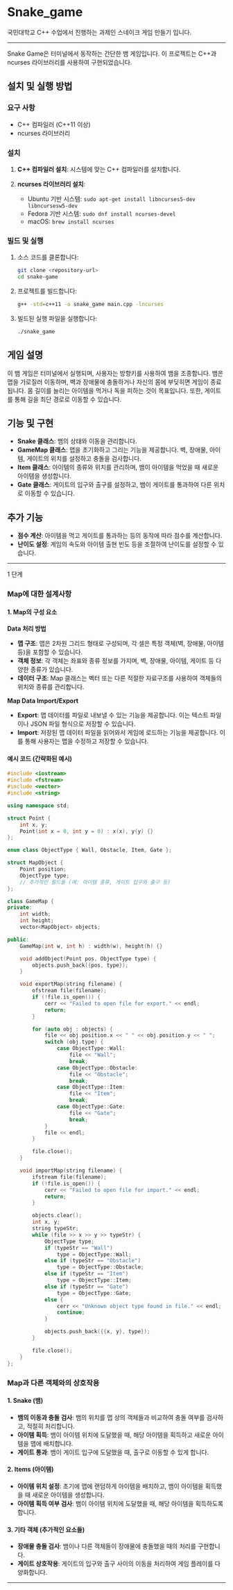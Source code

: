 # Snake_game

국민대학교 C++ 수업에서 진행하는 과제인 스네이크 게임 만들기 입니다.


---

Snake Game은 터미널에서 동작하는 간단한 뱀 게임입니다. 이 프로젝트는 C++과 ncurses 라이브러리를 사용하여 구현되었습니다.

## 설치 및 실행 방법

### 요구 사항

- C++ 컴파일러 (C++11 이상)
- ncurses 라이브러리

### 설치

1. **C++ 컴파일러 설치**: 시스템에 맞는 C++ 컴파일러를 설치합니다.
   
2. **ncurses 라이브러리 설치**: 
   - Ubuntu 기반 시스템: `sudo apt-get install libncurses5-dev libncursesw5-dev`
   - Fedora 기반 시스템: `sudo dnf install ncurses-devel`
   - macOS: `brew install ncurses`

### 빌드 및 실행

1. 소스 코드를 클론합니다:
   ```bash
   git clone <repository-url>
   cd snake-game
   ```

2. 프로젝트를 빌드합니다:
   ```bash
   g++ -std=c++11 -o snake_game main.cpp -lncurses
   ```

3. 빌드된 실행 파일을 실행합니다:
   ```bash
   ./snake_game
   ```

## 게임 설명

이 뱀 게임은 터미널에서 실행되며, 사용자는 방향키를 사용하여 뱀을 조종합니다. 뱀은 맵을 가로질러 이동하며, 벽과 장애물에 충돌하거나 자신의 몸에 부딪히면 게임이 종료됩니다. 몸 길이를 늘리는 아이템을 먹거나 독을 피하는 것이 목표입니다. 또한, 게이트를 통해 길을 최단 경로로 이동할 수 있습니다.

## 기능 및 구현

- **Snake 클래스**: 뱀의 상태와 이동을 관리합니다.
- **GameMap 클래스**: 맵을 초기화하고 그리는 기능을 제공합니다. 벽, 장애물, 아이템, 게이트의 위치를 설정하고 충돌을 검사합니다.
- **Item 클래스**: 아이템의 종류와 위치를 관리하며, 뱀이 아이템을 먹었을 때 새로운 아이템을 생성합니다.
- **Gate 클래스**: 게이트의 입구와 출구를 설정하고, 뱀이 게이트를 통과하여 다른 위치로 이동할 수 있습니다.

## 추가 기능

- **점수 계산**: 아이템을 먹고 게이트를 통과하는 등의 동작에 따라 점수를 계산합니다.
- **난이도 설정**: 게임의 속도와 아이템 출현 빈도 등을 조절하여 난이도를 설정할 수 있습니다.

---

1 단계 

### Map에 대한 설계사항

#### 1. Map의 구성 요소

**Data 처리 방법**
- **맵 구조**: 맵은 2차원 그리드 형태로 구성되며, 각 셀은 특정 객체(벽, 장애물, 아이템 등)을 포함할 수 있습니다.
- **객체 정보**: 각 객체는 좌표와 종류 정보를 가지며, 벽, 장애물, 아이템, 게이트 등 다양한 종류가 있습니다.
- **데이터 구조**: Map 클래스는 벡터 또는 다른 적절한 자료구조를 사용하여 객체들의 위치와 종류를 관리합니다.

**Map Data Import/Export**
- **Export**: 맵 데이터를 파일로 내보낼 수 있는 기능을 제공합니다. 이는 텍스트 파일이나 JSON 파일 형식으로 저장할 수 있습니다.
- **Import**: 저장된 맵 데이터 파일을 읽어와서 게임에 로드하는 기능을 제공합니다. 이를 통해 사용자는 맵을 수정하고 저장할 수 있습니다.

#### 예시 코드 (간략화된 예시)

```cpp
#include <iostream>
#include <fstream>
#include <vector>
#include <string>

using namespace std;

struct Point {
    int x, y;
    Point(int x = 0, int y = 0) : x(x), y(y) {}
};

enum class ObjectType { Wall, Obstacle, Item, Gate };

struct MapObject {
    Point position;
    ObjectType type;
    // 추가적인 필드들 (예: 아이템 종류, 게이트 입구와 출구 등)
};

class GameMap {
private:
    int width;
    int height;
    vector<MapObject> objects;

public:
    GameMap(int w, int h) : width(w), height(h) {}

    void addObject(Point pos, ObjectType type) {
        objects.push_back({pos, type});
    }

    void exportMap(string filename) {
        ofstream file(filename);
        if (!file.is_open()) {
            cerr << "Failed to open file for export." << endl;
            return;
        }

        for (auto obj : objects) {
            file << obj.position.x << " " << obj.position.y << " ";
            switch (obj.type) {
                case ObjectType::Wall:
                    file << "Wall";
                    break;
                case ObjectType::Obstacle:
                    file << "Obstacle";
                    break;
                case ObjectType::Item:
                    file << "Item";
                    break;
                case ObjectType::Gate:
                    file << "Gate";
                    break;
            }
            file << endl;
        }

        file.close();
    }

    void importMap(string filename) {
        ifstream file(filename);
        if (!file.is_open()) {
            cerr << "Failed to open file for import." << endl;
            return;
        }

        objects.clear();
        int x, y;
        string typeStr;
        while (file >> x >> y >> typeStr) {
            ObjectType type;
            if (typeStr == "Wall")
                type = ObjectType::Wall;
            else if (typeStr == "Obstacle")
                type = ObjectType::Obstacle;
            else if (typeStr == "Item")
                type = ObjectType::Item;
            else if (typeStr == "Gate")
                type = ObjectType::Gate;
            else {
                cerr << "Unknown object type found in file." << endl;
                continue;
            }

            objects.push_back({{x, y}, type});
        }

        file.close();
    }
};
```

### Map과 다른 객체와의 상호작용

#### 1. Snake (뱀)
- **뱀의 이동과 충돌 검사**: 뱀의 위치를 맵 상의 객체들과 비교하여 충돌 여부를 검사하고, 적절히 처리합니다.
- **아이템 획득**: 뱀이 아이템 위치에 도달했을 때, 해당 아이템을 획득하고 새로운 아이템을 맵에 배치합니다.
- **게이트 통과**: 뱀이 게이트 입구에 도달했을 때, 출구로 이동할 수 있게 합니다.

#### 2. Items (아이템)
- **아이템 위치 설정**: 초기에 맵에 랜덤하게 아이템을 배치하고, 뱀이 아이템을 획득했을 때 새로운 아이템을 생성합니다.
- **아이템 획득 여부 검사**: 뱀이 아이템 위치에 도달했을 때, 해당 아이템을 획득하도록 합니다.

#### 3. 기타 객체 (추가적인 요소들)
- **장애물 충돌 검사**: 뱀이나 다른 객체들이 장애물에 충돌했을 때의 처리를 구현합니다.
- **게이트 상호작용**: 게이트의 입구와 출구 사이의 이동을 처리하여 게임 플레이를 다양화합니다.

---

